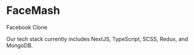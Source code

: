 # FaceMash

Facebook Clone

Our tech stack currently includes NextJS, TypeScript, SCSS, Redux, and MongoDB.
